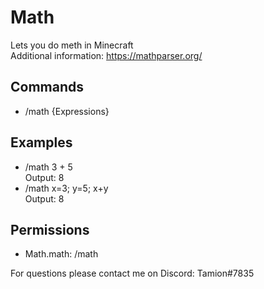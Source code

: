 # Math
Lets you do meth in Minecraft\
Additional information: https://mathparser.org/
## Commands
- /math {Expressions}
## Examples
- /math 3 + 5\
Output: 8
- /math x=3; y=5; x+y\
Output: 8
## Permissions
- Math.math: /math

For questions please contact me on Discord: Tamion#7835